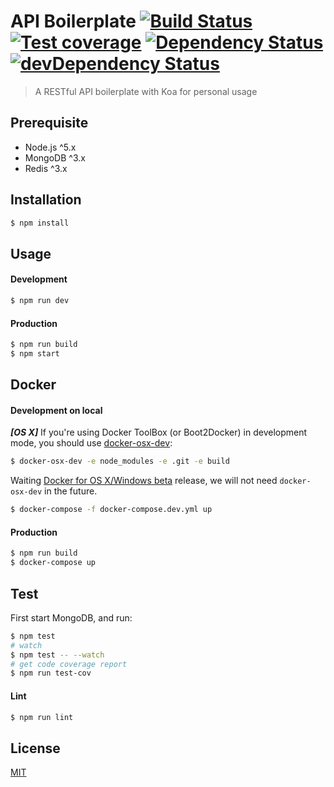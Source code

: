 # API Boilerplate [![Build Status](https://travis-ci.org/jhen0409/api-boilerplate.svg)](https://travis-ci.org/jhen0409/api-boilerplate) [![Test coverage](https://coveralls.io/repos/jhen0409/api-boilerplate/badge.svg?branch=master&service=github)](https://coveralls.io/r/jhen0409/api-boilerplate?branch=master) [![Dependency Status](https://david-dm.org/jhen0409/api-boilerplate.svg)](https://david-dm.org/jhen0409/api-boilerplate) [![devDependency Status](https://david-dm.org/jhen0409/api-boilerplate/dev-status.svg)](https://david-dm.org/jhen0409/api-boilerplate#info=devDependencies)

> A RESTful API boilerplate with Koa for personal usage

## Prerequisite

* Node.js ^5.x
* MongoDB ^3.x
* Redis ^3.x

## Installation

```bash
$ npm install
```

## Usage

#### Development

```bash
$ npm run dev
```

#### Production

```bash
$ npm run build
$ npm start
```

## Docker

#### Development on local

__*[OS X]*__ If you're using Docker ToolBox (or Boot2Docker) in development mode, you should use [docker-osx-dev](https://github.com/brikis98/docker-osx-dev):

```bash
$ docker-osx-dev -e node_modules -e .git -e build
```

Waiting [Docker for OS X/Windows beta](https://beta.docker.com/) release, we will not need `docker-osx-dev` in the future.

```bash
$ docker-compose -f docker-compose.dev.yml up
```

#### Production

```bash
$ npm run build
$ docker-compose up
```

## Test

First start MongoDB, and run:

```bash
$ npm test
# watch
$ npm test -- --watch
# get code coverage report
$ npm run test-cov
```

#### Lint

```bash
$ npm run lint
```

## License

[MIT](LICENSE.md)
